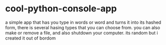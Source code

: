 # cool-python-console-app
a simple app that has you type in words or word and turns it into its hashed form, there is several hasing types that you can choose from. you can also make or remove a file, and also shutdown your computer. its random but i created it out of bordom 
